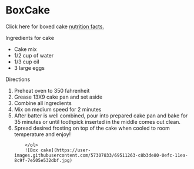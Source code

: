 
<h1>BoxCake</h1>
<main>
 <p> Click here for boxed cake <a href="https://www.calorieking.com/us/en/foods/f/calories-in-cake-mixes-supermoist-white-cake-mix-dry/M2NLlzNeR6aSe7GnQzYNaA"> nutrition facts.</a></p>

<p><a href="#"> </a></p>


  <div>
    <p>Ingredients for cake</p>
      <ul>
        <li>Cake mix</li>
        <li>1/2 cup of water</li>
        <li>1/3 cup oil</li>
        <li>3 large eggs</li>
      </ul>
     <p>Directions</p>
      <ol>
        <li>Preheat oven to 350 fahrenheit</li>
        <li>Grease 13X9 cake pan and set aside</li>
        <li>Combine all ingredients</li>
        <li>Mix on medium speed for 2 minutes</li>
        <li>After batter is well combined, pour into prepared cake pan and bake for 35 minutes or until toothpick inserted in the middle comes out clean.</li>
        <li>Spread desired frosting on top of the cake when cooled to room temperature and enjoy!</li>

        </ol>
        ![Box cake](https://user-images.githubusercontent.com/57307833/69511263-c8b3de80-0efc-11ea-8c9f-7e505e532dbf.jpg)



  </div>
</main>

</html>
